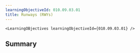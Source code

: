 ```yaml
---
learningObjectiveId: 010.09.03.01
title: Runways (RWYs)
---
```


```tsx eval
<LearningOBjectives learningObjectiveId={010.09.03.01} />
```

## Summary

